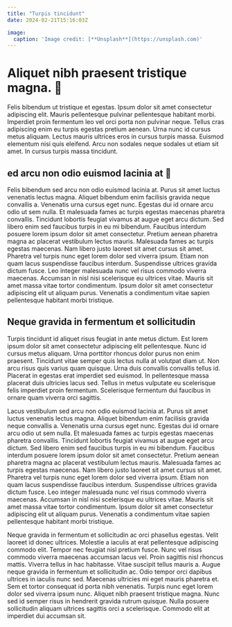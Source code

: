 ```yaml
---
title: "Turpis tincidunt"
date: 2024-02-21T15:16:03Z

image:
  caption: 'Image credit: [**Unsplash**](https://unsplash.com)'
---
```


# Aliquet nibh praesent tristique magna. 🤩
Felis bibendum ut tristique et egestas. Ipsum dolor sit amet consectetur adipiscing elit. Mauris pellentesque pulvinar pellentesque habitant morbi. Imperdiet proin fermentum leo vel orci porta non pulvinar neque. Tellus cras adipiscing enim eu turpis egestas pretium aenean. Urna nunc id cursus metus aliquam. Lectus mauris ultrices eros in cursus turpis massa. Euismod elementum nisi quis eleifend. Arcu non sodales neque sodales ut etiam sit amet. In cursus turpis massa tincidunt.

## ed arcu non odio euismod lacinia at 🐰

Felis bibendum sed arcu non odio euismod lacinia at. Purus sit amet luctus venenatis lectus magna. Aliquet bibendum enim facilisis gravida neque convallis a. Venenatis urna cursus eget nunc. Egestas dui id ornare arcu odio ut sem nulla. Et malesuada fames ac turpis egestas maecenas pharetra convallis. Tincidunt lobortis feugiat vivamus at augue eget arcu dictum. Sed libero enim sed faucibus turpis in eu mi bibendum. Faucibus interdum posuere lorem ipsum dolor sit amet consectetur. Pretium aenean pharetra magna ac placerat vestibulum lectus mauris. Malesuada fames ac turpis egestas maecenas. Nam libero justo laoreet sit amet cursus sit amet. Pharetra vel turpis nunc eget lorem dolor sed viverra ipsum. Etiam non quam lacus suspendisse faucibus interdum. Suspendisse ultrices gravida dictum fusce. Leo integer malesuada nunc vel risus commodo viverra maecenas. Accumsan in nisl nisi scelerisque eu ultrices vitae. Mauris sit amet massa vitae tortor condimentum. Ipsum dolor sit amet consectetur adipiscing elit ut aliquam purus. Venenatis a condimentum vitae sapien pellentesque habitant morbi tristique.

## Neque gravida in fermentum et sollicitudin

Turpis tincidunt id aliquet risus feugiat in ante metus dictum. Est lorem ipsum dolor sit amet consectetur adipiscing elit pellentesque. Nunc id cursus metus aliquam. Urna porttitor rhoncus dolor purus non enim praesent. Tincidunt vitae semper quis lectus nulla at volutpat diam ut. Non arcu risus quis varius quam quisque. Urna duis convallis convallis tellus id. Placerat in egestas erat imperdiet sed euismod. In pellentesque massa placerat duis ultricies lacus sed. Tellus in metus vulputate eu scelerisque felis imperdiet proin fermentum. Scelerisque fermentum dui faucibus in ornare quam viverra orci sagittis.

Lacus vestibulum sed arcu non odio euismod lacinia at. Purus sit amet luctus venenatis lectus magna. Aliquet bibendum enim facilisis gravida neque convallis a. Venenatis urna cursus eget nunc. Egestas dui id ornare arcu odio ut sem nulla. Et malesuada fames ac turpis egestas maecenas pharetra convallis. Tincidunt lobortis feugiat vivamus at augue eget arcu dictum. Sed libero enim sed faucibus turpis in eu mi bibendum. Faucibus interdum posuere lorem ipsum dolor sit amet consectetur. Pretium aenean pharetra magna ac placerat vestibulum lectus mauris. Malesuada fames ac turpis egestas maecenas. Nam libero justo laoreet sit amet cursus sit amet. Pharetra vel turpis nunc eget lorem dolor sed viverra ipsum. Etiam non quam lacus suspendisse faucibus interdum. Suspendisse ultrices gravida dictum fusce. Leo integer malesuada nunc vel risus commodo viverra maecenas. Accumsan in nisl nisi scelerisque eu ultrices vitae. Mauris sit amet massa vitae tortor condimentum. Ipsum dolor sit amet consectetur adipiscing elit ut aliquam purus. Venenatis a condimentum vitae sapien pellentesque habitant morbi tristique.

Neque gravida in fermentum et sollicitudin ac orci phasellus egestas. Velit laoreet id donec ultrices. Molestie a iaculis at erat pellentesque adipiscing commodo elit. Tempor nec feugiat nisl pretium fusce. Nunc vel risus commodo viverra maecenas accumsan lacus vel. Proin sagittis nisl rhoncus mattis. Viverra tellus in hac habitasse. Vitae suscipit tellus mauris a. Augue neque gravida in fermentum et sollicitudin ac. Odio tempor orci dapibus ultrices in iaculis nunc sed. Maecenas ultricies mi eget mauris pharetra et. Sem et tortor consequat id porta nibh venenatis. Turpis nunc eget lorem dolor sed viverra ipsum nunc. Aliquet nibh praesent tristique magna. Nunc sed id semper risus in hendrerit gravida rutrum quisque. Nulla posuere sollicitudin aliquam ultrices sagittis orci a scelerisque. Commodo elit at imperdiet dui accumsan sit.